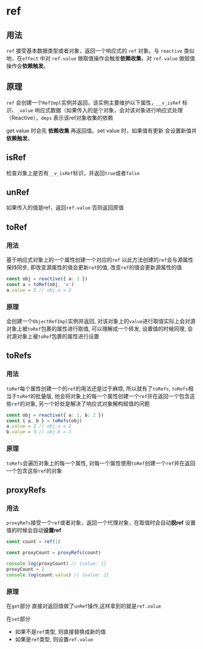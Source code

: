 # ref

## 用法

`ref` 接受基本数据类型或者对象，返回一个响应式的 `ref` 对象。与 `reactive` 类似地，在`effect` 中对 `ref.value` 做取值操作会触发**依赖收集**，对 `ref.value` 做赋值操作会**依赖触发**。

## 原理

`ref` 会创建一个`RefImpl`实例并返回，该实例主要维护以下属性，`__v_isRef` 标识、`_value` 响应式数据（如果传入的是个对象，会对该对象进行响应式处理（Reactive），`deps` 表示该ref对象收集的依赖

get value 时会先 **依赖收集** 再返回值。set value 时，如果值有更新 会设置新值并**依赖触发**。

## isRef

检查对象上是否有`__v_isRef`标识，并返回`true`或者`false`

## unRef

如果传入的值是ref，返回`ref.value` 否则返回原值

## toRef

### 用法

基于响应式对象上的一个属性创建一个对应的`ref` 以此方法创建的`ref`会与源属性保持同步, 即改变源属性的值会更新`ref`的值, 改变`ref`的值会更新源属性的值

```ts
const obj = reactive({ a: 1 })
const a = toRef(obj, 'a')
a.value = 2 // obj.a = 2
```

### 原理

会创建一个`ObjectRefImpl`实例并返回, 对该对象上的`value`进行取值实际上会对源对象上被`toRef`包裹的属性进行取值, 可以理解成一个转发, 设置值的时候同理, 会对源对象上被`toRef`包裹的属性进行设置

## toRefs

### 用法

`toRef`每个属性创建一个的`ref`的用法还是过于麻烦, 所以就有了`toRefs`, `toRefs`相当于`toRef`的批量版, 他会将对象上的每一个属性创建一个`ref`并在返回一个包含这些`ref`的对象, 另一个好处是解决了响应式对象解构赋值的问题

```ts
const obj = reactive({ a: 1, b: 2 })
const { a, b } = toRefs(obj)
a.value = 2 // obj.a = 2
b.value = 3 // obj.b = 3
```

### 原理

`toRefs`会遍历对象上的每一个属性, 对每一个属性使用`toRef`创建一个`ref`并在返回一个包含这些`ref`的对象

## proxyRefs

### 用法

`proxyRefs`接受一个`ref`或者对象，返回一个代理对象，在取值时会自动**脱ref** 设置值的时候会自动**设置ref**

```ts
const count = ref(1)

const proxyCount = proxyRefs(count)

console.log(proxyCount) // {value: 1}
proxyCount = 2
console.log(count.value) // {value: 2}
```

### 原理

在`get`部分 直接对返回值做了`unRef`操作,这样拿到的就是`ref.value`

在`set`部分
* 如果不是`ref`类型, 则直接替换成新的值
* 如果是`ref`类型, 则设置`ref.value`
